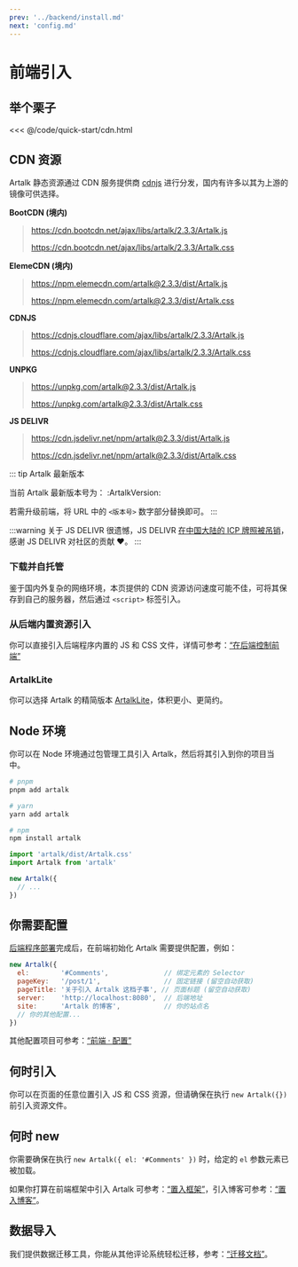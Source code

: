 ```yaml
---
prev: '../backend/install.md'
next: 'config.md'
---
```


# 前端引入

## 举个栗子

<<< @/code/quick-start/cdn.html

## CDN 资源

Artalk 静态资源通过 CDN 服务提供商 [cdnjs](https://cdnjs.com/) 进行分发，国内有许多以其为上游的镜像可供选择。

**BootCDN (境内)**

> https://cdn.bootcdn.net/ajax/libs/artalk/2.3.3/Artalk.js
>
> https://cdn.bootcdn.net/ajax/libs/artalk/2.3.3/Artalk.css


**ElemeCDN (境内)**

> https://npm.elemecdn.com/artalk@2.3.3/dist/Artalk.js
>
> https://npm.elemecdn.com/artalk@2.3.3/dist/Artalk.css

**CDNJS**

> https://cdnjs.cloudflare.com/ajax/libs/artalk/2.3.3/Artalk.js
>
> https://cdnjs.cloudflare.com/ajax/libs/artalk/2.3.3/Artalk.css

**UNPKG**

> https://unpkg.com/artalk@2.3.3/dist/Artalk.js
> 
> https://unpkg.com/artalk@2.3.3/dist/Artalk.css

**JS DELIVR**

> https://cdn.jsdelivr.net/npm/artalk@2.3.3/dist/Artalk.js
> 
> https://cdn.jsdelivr.net/npm/artalk@2.3.3/dist/Artalk.css

::: tip Artalk 最新版本

当前 Artalk 最新版本号为： :ArtalkVersion:

若需升级前端，将 URL 中的 `<版本号>` 数字部分替换即可。
:::

:::warning 关于 JS DELIVR
很遗憾，JS DELIVR [在中国大陆的 ICP 牌照被吊销](https://github.com/jsdelivr/jsdelivr/issues/18348#issuecomment-997777996)，感谢 JS DELIVR 对社区的贡献 :heart:。
:::

### 下载并自托管

鉴于国内外复杂的网络环境，本页提供的 CDN 资源访问速度可能不佳，可将其保存到自己的服务器，然后通过 `<script>` 标签引入。

### 从后端内置资源引入

你可以直接引入后端程序内置的 JS 和 CSS 文件，详情可参考：[“在后端控制前端”](/guide/backend/fe-control)

### ArtalkLite

你可以选择 Artalk 的精简版本 [ArtalkLite](./artalk-lite.md)，体积更小、更简约。

## Node 环境

你可以在 Node 环境通过包管理工具引入 Artalk，然后将其引入到你的项目当中。

```bash
# pnpm
pnpm add artalk

# yarn
yarn add artalk

# npm
npm install artalk
```

```js
import 'artalk/dist/Artalk.css'
import Artalk from 'artalk'

new Artalk({
  // ...
})
```

## 你需要配置

[后端程序部署](../backend/install.md)完成后，在前端初始化 Artalk 需要提供配置，例如：

```js
new Artalk({
  el:        '#Comments',              // 绑定元素的 Selector
  pageKey:   '/post/1',                // 固定链接 (留空自动获取)
  pageTitle: '关于引入 Artalk 这档子事', // 页面标题 (留空自动获取)
  server:    'http://localhost:8080',  // 后端地址
  site:      'Artalk 的博客',           // 你的站点名
  // 你的其他配置...
})
```

其他配置项目可参考：[“前端 · 配置”](./config.md)

## 何时引入

你可以在页面的任意位置引入 JS 和 CSS 资源，但请确保在执行 `new Artalk({})` 前引入资源文件。

## 何时 new

你需要确保在执行 `new Artalk({ el: '#Comments' })` 时，给定的 `el` 参数元素已被加载。

如果你打算在前端框架中引入 Artalk 可参考：[“置入框架”](./import-framework.md)，引入博客可参考：[“置入博客”](./import-blog.md)。

## 数据导入

我们提供数据迁移工具，你能从其他评论系统轻松迁移，参考：[“迁移文档”](../transfer.md)。
